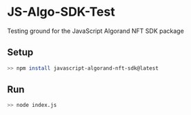 # JS-Algo-SDK-Test

Testing ground for the JavaScript Algorand NFT SDK package

## Setup

```sh
>> npm install javascript-algorand-nft-sdk@latest
```

## Run

```sh
>> node index.js
```
